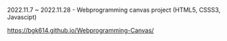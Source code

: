 2022.11.7 ~ 2022.11.28 - Webprogramming canvas project (HTML5, CSSS3, Javascipt)

https://bgk614.github.io/Webprogramming-Canvas/
